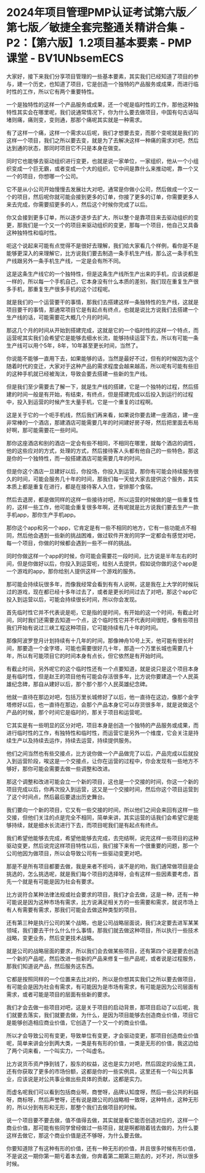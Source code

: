 # 2024年项目管理PMP认证考试第六版／第七版／敏捷全套完整通关精讲合集 - P2：【第六版】1.2项目基本要素 - PMP课堂 - BV1UNbsemECS

大家好，接下来我们分享项目管理的一些基本要素，其实我们已经知道了项目的参与，建一个历史，也知道了项目，它是创造一个独特的产品服务或成果，而进行临时性的工作，所以它有两个重要特性。

一个是独特性的这样一个产品服务或成果，还一个呢是临时性的工作，那他这种独特性其实会在哪里呢，我们说通常情况下，你为什么要去做项目，中国有句古话叫堵则痛，痛则变，变则通，那那个痛呢其实就是一种需求。

有了这样一个痛，这样一个需求以后呢，我们才想要去变，而那个变呢就是我们的这样一个项目，我们之所以要去变，就是为了去解决这样一种痛的需求对吧，然后达到通的状态，那同时项目它不只是本身在做变。

同时它也能够去驱动组织进行变更，也就是说一家单位，一家组织，他从一个小组织变成一个巨无霸，或者变成一个大的组织，它中间是靠什么来推动呢，靠一个又一个的项目，你想哪一个公司。

它不是从小公司开始慢慢去发展壮大对吧，通常是你做小公司，然后做成一个又一个的项目，然后呢你就可能会接到更多的订单，你接了更多的订单，你需要更多人来去完成，你需要招更多的人，然后这个时候你完成了以后。

你又会接到更多订单，所以逐步逐步去扩大，所以整个是靠项目来去驱动组织的变更，那我们是一个又一个的项目来驱动组织的变更，那每一个项目，他自己又具备这种独特性和临时性。

呃这个说起来可能有点觉得不是很好去理解，我们给大家看几个样例，看你是不是能够更深入的来理解它，比方说我们要去制造一条手机生产线，那么这一条手机生产线跟另外一条手机生产线，一定是会有所不同。

这是这条生产线它的一个独特性，但是这条生产线所生产出来的手机，应该说都是一样的，所以每一个手机自己，它本身没有什么本质的差别，我们现在重复生产很多手机，那重复生产很多手机的这个过程呢。

就是我们的一个运营要干的事情，那我们去搭建这样一条独特性的生产线，这就是项目要干的事情，那通常项目它是有起点有终点，也就是说比方说我们去搭建一个生产线的话，可能需要花大概几个月的时间。

那这几个月的时间从开始到搭建完成，这就是它的一个临时性的这样一个特点，而运营呢其实我们会希望它是能够去细水长流，能够持续运营下去，所以有可能一条生产线可以用个5年，8年，10年甚至更长时间，当然了。

你说能不能够一直用下去，如果能够的话，当然是最好不过，但有的时候因为这个随着时代的变迁，大家对于这种产品的需求程度会越来越高，所以呢有可能有些旧的这种手机就已经被淘汰，导致会要去搭建一些新的生产线。

但是我们至少需要去了解一下，就是生产线的搭建，它是一个独特的过程，然后搭建的时间一般是有开始，有结束，有终点，但是搭建完成以后投入到运行的过程中，投入到运营的时候产生大量手机，它是一个重复的过程啊。

这是关于它的一个呃手机线，然后我们再来看，如果说你要去建一座酒店，建一座非常棒的一个酒店，那建酒店可能需要几年的时间建好房子呀，然后把里面去布局好啊，那可能需要花一些时间。

那你这座酒店和别的酒店一定会有些不相同，不相同在哪里，就每个酒店的调性，他的这些应对的方式，处理的方式，然后接待客人头都有他自己的一些特色，那这是你的一个独特性，而一般搭建酒店可能需要几年的时间。

但是你这个酒店一旦建好以后，你投场，你投入到运营，那你有可能会持续服务很久的时间，可能会服务几十年的时间，那我们每一天给大家去提供这个服务，其实本质上都是重复在进行，都是在接待客人入住，安排那个食宿。

然后去退房，都是做同样的这样一些接待对吧，所以运营的时候做的是一些重复性的，这样一些工作，他可能会重复很多年啊，还有呢就是比方说我们要去生产一款手机app，那你生产手机app。

那你这个app和另一个app，它肯定是有一些不相同的地方，它有一些功能点不相同，然后他会遇到一些新的挑战困难，做过软件开发的同学一定都会有感觉对吧，每一个项目，你做的时候都会遇到一些不一样的挑战。

同时你做这样一个app的时候，你可能会需要花一段时间，比方说是半年左右的时间，但是你做好以后，你投入到运营呃，给别人去提供，假如说你做的这个app是一个游戏的app，那你给别人提供这样一个游戏的服务。

那可能会持续玩很多年，而像我经常会看到有有人说啊，这是我在上大学的时候玩过的游戏，现在都已经十多年过去了，或者是更长时间过去了对吧，那这个app它投入到运营以后，可能会持续很长时间，所以你会发现。

首先临时性它并不代表说是呃，它是指的是时间，有开始的这一个时间，有截止时间，同时我们还需要去知道一个点，这个临时性它并不代表时间很短，像有些项目我们开始有说过三峡工程这种项目，它可能持续有几十年的时间。

那像阿波罗登月计划持续有十几年的时间，那像神舟10号上天，他可能有很长时间，那要造一个金字塔，可能也需要很好几十年，那造一个万里长城也需要几十年，所以有可能项目它的时间本身有点长，但它依然是有开始时间。

有截止时间，另外呢它的这个临时性还有一个点要知道，就是说只是这个项目本身是有临时性，但是赵王的项目他有可能会存活很多年，比方说你要建造一个人民英雄纪念碑，那自从建好以后，那个那个那个人民英雄纪念碑。

他就一直待在那边对吧，包括万里长城修好了以后，他一直待在这边，像那个金字塔修好以后，也一直待在那边，会那个产品本身它可以存货很多年，就是说做这个产品的时候，那个时间它是临时的，那关于项目和运营呢。

它其实是有一些明显的区分对吧，项目本身是创造一个独特的产品服务或成果，而进行临时性的工作，有独特性和临时性，而运营它是另外一个维度，它会关注是持续生产以及持续去运作，持续去运营，持续提供服务。

他们之间当然也有些交接点，比方说你做一个产品做完了以后，产品完成以后就投入到运营阶段，唉这是一个交接点，让你在运营的过程中，你会发现有一些地方不够好，那你可能会需要去做一些调整和改进。

那这个调整和改进可能会立一个新的项目，这也是一个交接的时间，你这一个新的项目完成以后，你再次投入到运营，这又是一个交接时间，然后你这个项目运营到了这个时间点，然后最后要退出历史舞台。

我们要向一个新的项目，它又有一些交接的时间，所以他们之间会来回有这样一些交接，但他们关注的点是完全不相同，简单来讲，其实运营的话我们会希望它是能够持续，就是细水长流进行下去，而项目呢我们是有起点有终点。

我们希望他能够去完成，希望他能够去完成，去完结啊，说完这样一些项目的这种驱动变更，然后说完这样项目特性以后，我们接下来有一个很重要的问题，那一个公司他因为做项目，所以会导致公司有一些驱动变更对吧。

那是不是所有项目都要去做，我是来者不拒吗，诶不是的哟，我们通常做项目是会挑选的，怎么挑选呢，就是我们每个项目的选择呀，会有这样一些因素要考虑，首先一个就是有可能是因为社会有要求。

比方说符合某种法律法规或社会要求的项目，我们才会去做，这是一种，还有一种可能说是因为这种市场有需求，比方说满足相关方的一些需要和需求，就说市场上有人有需要有需求，那我们可能会去做这种类型的项目。

还有第三种是执行公司的某个战略，也是公司战略层面说，我们决定要去进军某某领域，我们要去干什么什么什么事情，那我们就去做这种项目，所以执行一些技术战略，变更业务，然后变更技术战略。

就是公司的战略层面的要求，所以我们会去做某些项目，还有第四个说是要去创造一个新的产品呢，然后改进一些新的产品来修复一些产品呢，或者说是过程服务，那我们知道说产品，然后服务这东西。

它都是按照同样的一个位置来去比对的，所以是你想其实我们之所以要去做项目，有可能会是因为社会有需求，有可能因为是市场有需求，有可能是因为公司层面有需求，或者可能是项目的层面有些新的要求。

我们才会去做一些项目对吧，这是关于项目的启动背景，那项目启动了以后呢，我们就要去落实，我们就要去做，为什么，是因为项目能够去创造商业价值，项目它是能够创造相应商业价值，它创造了一个又一个的商业价值。

所以才会导致公司有变更，导致单位有变更，才会驱动变更，那项目创造商业价值呢，简单来讲会分到两大类，一类是有有形的价值，一类是无形的价值，我这边给了两个词来看，一个叫实力，一个叫虚名。

比方说货币资产挣到钱了，股东的权益，这也是实力对吧，然后固定的设施工具，还有你获取了更多的市场份额，这都是你的一些实例具，这里还有一个叫公共事业，应该说是对公共事业做出些具体的贡献，这都是实力。

而虚名呢我们可以看到包括商业啊，商誉呀，品牌认知度呀，然后一些公共的利益呀，商标呀，然后声誉呀，还有说是跟公司的战略相一致呀，这种特点，这种无形的，所以分到有形和无形，那整个我们去做项目的时候。

说一个项目要不要去做，值不值得去做，其实就是看它能否创造对应的，这样一个商业价值，那可能有些同学曾经做过一些项目，就是啊都赔着钱去做的，为什么要这样去做它，那这个商业价值是还不够呀，为什么要去做。

你要知道除了有这种有形的价值，还有一种无形的价值，并且很多时候有形价值，不是说这一期你第一期亏着本去做，你奔着第二期第三期去的，对不对，所以很多时候。

